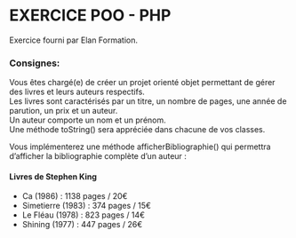 <h1>EXERCICE POO - PHP</h1>
 
<p>Exercice fourni par Elan Formation.</p>

<h3>Consignes:</h3>
<p>
Vous êtes chargé(e) de créer un projet orienté objet permettant de gérer des livres et 
leurs auteurs respectifs. <br>
Les livres sont caractérisés par un titre, un nombre de pages, une année de parution, un prix et un 
auteur. <br>
Un auteur comporte un nom et un prénom. <br>
Une méthode toString() sera appréciée dans chacune de vos classes. <br></p>

<p>Vous implémenterez une méthode afficherBibliographie() qui permettra d’afficher la bibliographie 
complète d’un auteur :</p>

<h4>Livres de Stephen King</h4>
<ul>
    <li>Ca (1986) : 1138 pages / 20€ </li>
    <li>Simetierre (1983) : 374 pages / 15€ </li>
    <li>Le Fléau (1978) : 823 pages / 14€ </li>
    <li>Shining (1977) : 447 pages / 26€ </li>
</ul>
